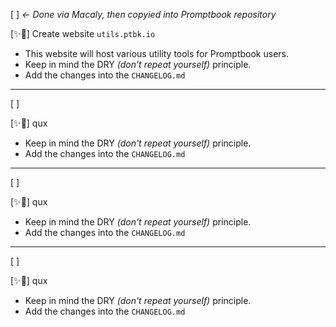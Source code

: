 [ ] *<- Done via Macaly, then copyied into Promptbook repository*

[✨🥺] Create website `utils.ptbk.io`


-  This website will host various utility tools for Promptbook users.
-   Keep in mind the DRY _(don't repeat yourself)_ principle.
-   Add the changes into the `CHANGELOG.md`

---

[ ]

[✨🥺] qux

-   Keep in mind the DRY _(don't repeat yourself)_ principle.
-   Add the changes into the `CHANGELOG.md`

---

[ ]

[✨🥺] qux

-   Keep in mind the DRY _(don't repeat yourself)_ principle.
-   Add the changes into the `CHANGELOG.md`

---

[ ]

[✨🥺] qux

-   Keep in mind the DRY _(don't repeat yourself)_ principle.
-   Add the changes into the `CHANGELOG.md`